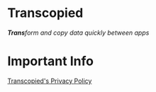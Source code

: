 <h1>Transcopied</h1>
<i><b>Trans</b>form and copy data quickly between apps</i>
 

<h1>Important Info</h1>
<a href="./privacy.html">Transcopied's Privacy Policy</a>
